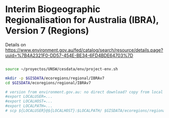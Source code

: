 
# Interim Biogeographic Regionalisation for Australia (IBRA), Version 7 (Regions)

Details on
https://www.environment.gov.au/fed/catalog/search/resource/details.page?uuid=%7B4A2321F0-DD57-454E-BE34-6FD4BDE64703%7D

```sh

source ~/proyectos/UNSW/cesdata/env/project-env.sh

mkdir -p $GISDATA/ecoregions/regional/IBRAv7
cd $GISDATA/ecoregions/regional/IBRAv7

# version from environment.gov.au: no direct download? copy from local version
#export LOCALUSER=...
#export LOCALHOST=...
#export LOCALPATH=...
# scp ${LOCALUSER}@${LOCALHOST}:$LOCALPATH/ $GISDATA/ecoregions/regional/IBRAv7/

```
